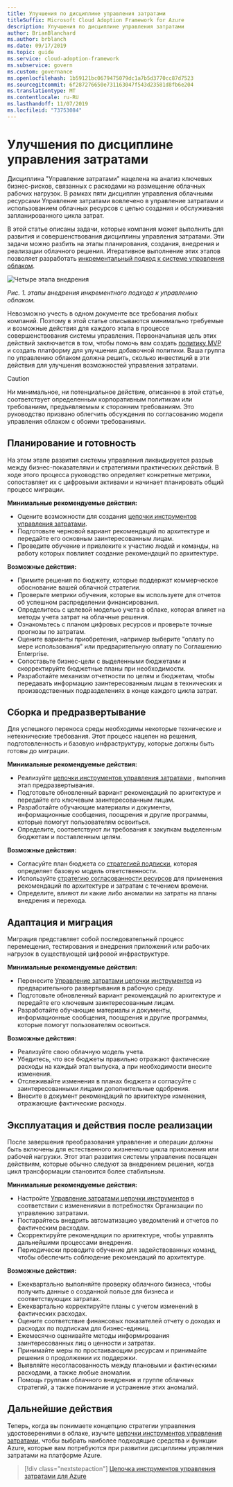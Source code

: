 ```yaml
---
title: Улучшения по дисциплине управления затратами
titleSuffix: Microsoft Cloud Adoption Framework for Azure
description: Улучшения по дисциплине управления затратами
author: BrianBlanchard
ms.author: brblanch
ms.date: 09/17/2019
ms.topic: guide
ms.service: cloud-adoption-framework
ms.subservice: govern
ms.custom: governance
ms.openlocfilehash: 1b59121bc0679475079dc1a7b5d3770cc87d7523
ms.sourcegitcommit: 6f287276650e731163047f543d23581d8fb6e204
ms.translationtype: MT
ms.contentlocale: ru-RU
ms.lasthandoff: 11/07/2019
ms.locfileid: "73753084"
---
```

# <a name="cost-management-discipline-improvement"></a>Улучшения по дисциплине управления затратами

Дисциплина "Управление затратами" нацелена на анализ ключевых бизнес-рисков, связанных с расходами на размещение облачных рабочих нагрузок. В рамках пяти дисциплин управления облачными ресурсами Управление затратами вовлечено в управление затратами и использованием облачных ресурсов с целью создания и обслуживания запланированного цикла затрат.

В этой статье описаны задачи, которые компания может выполнить для развития и совершенствования дисциплины управления затратами. Эти задачи можно разбить на этапы планирования, создания, внедрения и реализации облачного решения. Итеративное выполнение этих этапов позволяет разработать [инкрементальный подход к системе управления облаком](../guides/index.md#an-incremental-approach-to-cloud-governance).

![Четыре этапа внедрения](../../_images/govern/adoption-phases.png)

*Рис. 1. этапы внедрения инкрементного подхода к управлению облаком.*

Невозможно учесть в одном документе все требования любых компаний. Поэтому в этой статье описываются минимально требуемые и возможные действия для каждого этапа в процессе совершенствования системы управления. Первоначальная цель этих действий заключается в том, чтобы помочь вам создать [политику MVP](../guides/index.md#an-incremental-approach-to-cloud-governance) и создать платформу для улучшения добавочной политики. Ваша группа по управлению облаком должна решить, сколько инвестиций в эти действия для улучшения возможностей управления затратами.

> [!CAUTION]
> Ни минимальное, ни потенциальное действие, описанное в этой статье, соответствует определенным корпоративным политикам или требованиям, предъявляемым к сторонним требованиям. Это руководство призвано облегчить обсуждения по согласованию модели управления облаком с обоими требованиями.

## <a name="planning-and-readiness"></a>Планирование и готовность

На этом этапе развития системы управления ликвидируется разрыв между бизнес-показателями и стратегиями практических действий. В ходе этого процесса руководство определяет конкретные метрики, сопоставляет их с цифровыми активами и начинает планировать общий процесс миграции.

**Минимальные рекомендуемые действия:**

- Оцените возможности для создания [цепочки инструментов управления затратами](./toolchain.md).
- Подготовьте черновой вариант рекомендаций по архитектуре и передайте его основным заинтересованным лицам.
- Проведите обучение и привлеките к участию людей и команды, на работу которых повлияет создание рекомендаций по архитектуре.

**Возможные действия:**

- Примите решения по бюджету, которые поддержат коммерческое обоснование вашей облачной стратегии.
- Проверьте метрики обучения, которые вы используете для отчетов об успешном распределении финансирования.
- Определитесь с целевой моделью учета в облаке, которая влияет на методы учета затрат на облачные решения.
- Ознакомьтесь с планом цифровых ресурсов и проверьте точные прогнозы по затратам.
- Оцените варианты приобретения, например выберите "оплату по мере использования" или предварительную оплату по Соглашению Enterprise.
- Сопоставьте бизнес-цели с выделенными бюджетами и скорректируйте бюджетные планы при необходимости.
- Разработайте механизм отчетности по целям и бюджетам, чтобы передавать информацию заинтересованным лицам в технических и производственных подразделениях в конце каждого цикла затрат.

## <a name="build-and-predeployment"></a>Сборка и предразвертывание

Для успешного переноса среды необходимы некоторые технические и нетехнические требования. Этот процесс нацелен на решения, подготовленность и базовую инфраструктуру, которые должны быть готовы до миграции.

**Минимальные рекомендуемые действия:**

- Реализуйте [цепочки инструментов управления затратами](./toolchain.md) , выполнив этап предразвертывания.
- Подготовьте обновленный вариант рекомендаций по архитектуре и передайте его ключевым заинтересованным лицам.
- Разработайте обучающие материалы и документы, информационные сообщения, поощрения и другие программы, которые помогут пользователям освоиться.
- Определите, соответствуют ли требования к закупкам выделенным бюджетам и поставленным целям.

**Возможные действия:**

- Согласуйте план бюджета со [стратегией подписки](../../decision-guides/subscriptions/index.md), которая определяет базовую модель ответственности.
- Используйте [стратегию согласованности ресурсов](../../decision-guides/resource-consistency/index.md) для применения рекомендаций по архитектуре и затратам с течением времени.
- Определите, влияют ли какие либо аномалии на затраты на планы внедрения и перехода.

## <a name="adopt-and-migrate"></a>Адаптация и миграция

Миграция представляет собой последовательный процесс перемещения, тестирования и внедрения приложений или рабочих нагрузок в существующей цифровой инфраструктуре.

**Минимальные рекомендуемые действия:**

- Перенесите [Управление затратами цепочки инструментов](./toolchain.md) из предварительного развертывания в рабочую среду.
- Подготовьте обновленный вариант рекомендаций по архитектуре и передайте его ключевым заинтересованным лицам.
- Разработайте обучающие материалы и документы, информационные сообщения, поощрения и другие программы, которые помогут пользователям освоиться.

**Возможные действия:**

- Реализуйте свою облачную модель учета.
- Убедитесь, что все бюджеты правильно отражают фактические расходы на каждый этап выпуска, а при необходимости внесите изменения.
- Отслеживайте изменения в планах бюджета и согласуйте с заинтересованными лицами дополнительные одобрения.
- Внесите в документ рекомендаций по архитектуре изменения, отражающие фактические расходы.

## <a name="operate-and-post-implementation"></a>Эксплуатация и действия после реализации

После завершения преобразования управление и операции должны быть включены для естественного жизненного цикла приложения или рабочей нагрузки. Этот этап развития системы управления посвящен действиям, которые обычно следуют за внедрением решения, когда цикл трансформации становится более стабильным.

**Минимальные рекомендуемые действия:**

- Настройте [Управление затратами цепочки инструментов](./toolchain.md) в соответствии с изменениями в потребностях Организации по управлению затратами.
- Постарайтесь внедрить автоматизацию уведомлений и отчетов по фактическим расходам.
- Скорректируйте рекомендации по архитектуре, чтобы управлять дальнейшими процессами внедрения.
- Периодически проводите обучение для задействованных команд, чтобы обеспечить соблюдение рекомендаций по архитектуре.

**Возможные действия:**

- Ежеквартально выполняйте проверку облачного бизнеса, чтобы получить данные о созданной пользе для бизнеса и соответствующих затратах.
- Ежеквартально корректируйте планы с учетом изменений в фактических расходах.
- Оцените соответствие финансовых показателей отчету о доходах и расходах по подпискам для бизнес-единиц.
- Ежемесячно оценивайте методы информирования заинтересованных лиц о ценности и затратах.
- Принимайте меры по простаивающим ресурсам и принимайте решения о продолжении их поддержки.
- Выявляйте несогласованность между плановыми и фактическими расходами, а также любые аномалии.
- Помощь группам облачного внедрения и группе облачных стратегий, а также понимание и устранение этих аномалий.

## <a name="next-steps"></a>Дальнейшие действия

Теперь, когда вы понимаете концепцию стратегии управления удостоверениями в облаке, изучите [цепочки инструментов управления затратами](./toolchain.md), чтобы выбрать наиболее подходящие средства и функции Azure, которые вам потребуются при развитии дисциплины управления затратами на платформе Azure.

> [!div class="nextstepaction"]
> [Цепочка инструментов управления затратами для Azure](./toolchain.md)
